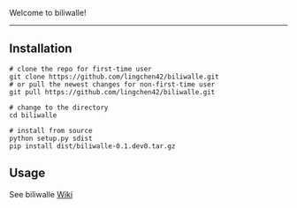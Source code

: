 Welcome to biliwalle!

---

## Installation
```
# clone the repo for first-time user
git clone https://github.com/lingchen42/biliwalle.git
# or pull the newest changes for non-first-time user
git pull https://github.com/lingchen42/biliwalle.git

# change to the directory
cd biliwalle

# install from source
python setup.py sdist
pip install dist/biliwalle-0.1.dev0.tar.gz
```

## Usage
See biliwalle [Wiki](https://github.com/lingchen42/biliwalle/wiki)

